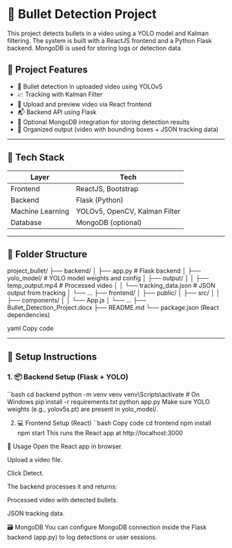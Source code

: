 # 🔫 Bullet Detection Project

This project detects bullets in a video using a YOLO model and Kalman filtering. The system is built with a ReactJS frontend and a Python Flask backend. MongoDB is used for storing logs or detection data.

## 🧠 Project Features

- 🎯 Bullet detection in uploaded video using YOLOv5
- 📈 Tracking with Kalman Filter
- 📂 Upload and preview video via React frontend
- 📬 Backend API using Flask
- 💾 Optional MongoDB integration for storing detection results
- 📁 Organized output (video with bounding boxes + JSON tracking data)

---

## 🚀 Tech Stack

| Layer        | Tech                          |
|--------------|-------------------------------|
| Frontend     | ReactJS, Bootstrap            |
| Backend      | Flask (Python)                |
| Machine Learning | YOLOv5, OpenCV, Kalman Filter |
| Database     | MongoDB (optional)            |

---

## 📁 Folder Structure

project_bullet/
├── backend/
│ ├── app.py # Flask backend
│ ├── yolo_model/ # YOLO model weights and config
│ ├── output/
│ │ ├── temp_output.mp4 # Processed video
│ │ └── tracking_data.json # JSON output from tracking
│ └── ...
├── frontend/
│ ├── public/
│ ├── src/
│ │ ├── components/
│ │ └── App.js
│ └── ...
├── Bullet_Detection_Project.docx
├── README.md
└── package.json (React dependencies)

yaml
Copy code

---

## 🔧 Setup Instructions

### 1. 📦 Backend Setup (Flask + YOLO)

``bash
cd backend
python -m venv venv
venv\Scripts\activate  # On Windows
pip install -r requirements.txt
python app.py
Make sure YOLO weights (e.g., yolov5s.pt) are present in yolo_model/.

2. 💻 Frontend Setup (React)
``bash
Copy code
cd frontend
npm install
npm start
This runs the React app at http://localhost:3000

🧪 Usage
Open the React app in browser.

Upload a video file.

Click Detect.

The backend processes it and returns:

Processed video with detected bullets.

JSON tracking data.

🗃️ MongoDB 
You can configure MongoDB connection inside the Flask backend (app.py) to log detections or user sessions.
